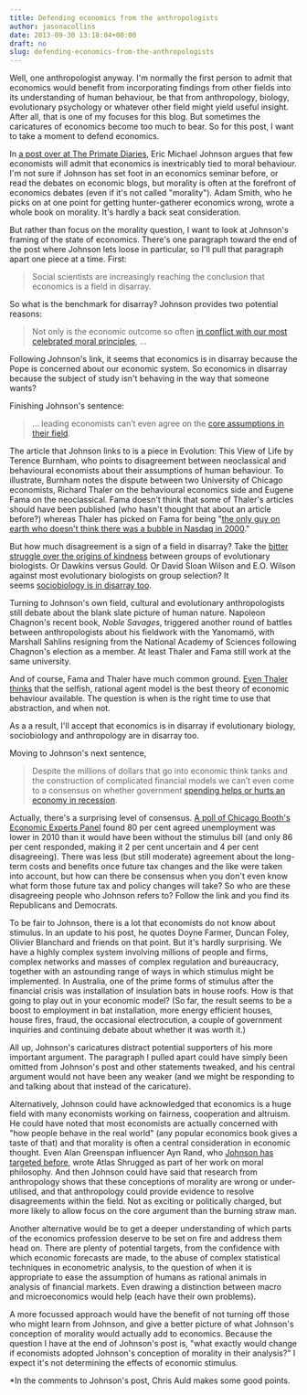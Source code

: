 ```yaml
---
title: Defending economics from the anthropologists
author: jasonacollins
date: 2013-09-30 13:18:04+00:00
draft: no
slug: defending-economics-from-the-anthropologists
---
```


Well, one anthropologist anyway. I'm normally the first person to admit that economics would benefit from incorporating findings from other fields into its understanding of human behaviour, be that from anthropology, biology, evolutionary psychology or whatever other field might yield useful insight. After all, that is one of my focuses for this blog. But sometimes the caricatures of economics become too much to bear. So for this post, I want to take a moment to defend economics.

In [a post over at The Primate Diaries](http://blogs.scientificamerican.com/primate-diaries/2013/09/23/human-nature-and-the-moral-economy/), Eric Michael Johnson argues that few economists will admit that economics is inextricably tied to moral behaviour. I'm not sure if Johnson has set foot in an economics seminar before, or read the debates on economic blogs, but morality is often at the forefront of economics debates (even if it's not called "morality"). Adam Smith, who he picks on at one point for getting hunter-gatherer economics wrong, wrote a whole book on morality. It's hardly a back seat consideration.

But rather than focus on the morality question, I want to look at Johnson's framing of the state of economics. There's one paragraph toward the end of the post where Johnson lets loose in particular, so I'll pull that paragraph apart one piece at a time. First:

>Social scientists are increasingly reaching the conclusion that economics is a field in disarray.

So what is the benchmark for disarray? Johnson provides two potential reasons:

>Not only is the economic outcome so often [in conflict with our most celebrated moral principles](http://www.theguardian.com/world/2013/sep/22/pope-francis-idol-money), ...

Following Johnson's link, it seems that economics is in disarray because the Pope is concerned about our economic system. So economics in disarray because the subject of study isn't behaving in the way that someone wants?

Finishing Johnson's sentence:

>... leading economists can’t even agree on the [core assumptions in their field](http://www.thisviewoflife.com/index.php/magazine/articles/toward-a-neo-darwinian-synthesis-of-neoclassical-and-behavioral-economics).

The article that Johnson links to is a piece in Evolution: This View of Life by Terence Burnham, who points to disagreement between neoclassical and behavioural economists about their assumptions of human behaviour. To illustrate, Burnham notes the dispute between two University of Chicago economists, Richard Thaler on the behavioural economics side and Eugene Fama on the neoclassical. Fama doesn't think that some of Thaler's articles should have been published (who hasn't thought that about an article before?) whereas Thaler has picked on Fama for being "[the only guy on earth who doesn't think there was a bubble in Nasdaq in 2000](http://online.wsj.com/article/0,,SB109804865418747444,00.html)."

But how much disagreement is a sign of a field in disarray? Take the [bitter struggle over the origins of kindness](http://blogs.scientificamerican.com/primate-diaries/2012/07/09/the-good-fight/) between groups of evolutionary biologists. Or Dawkins versus Gould. Or David Sloan Wilson and E.O. Wilson against most evolutionary biologists on group selection? It seems [sociobiology is in disarray too](http://doi.org/10.1086/522809).

Turning to Johnson's own field, cultural and evolutionary anthropologists still debate about the blank slate picture of human nature. Napoleon Chagnon's recent book, *Noble Savages*, triggered another round of battles between anthropologists about his fieldwork with the Yanomamö, with Marshall Sahlins resigning from the National Academy of Sciences following Chagnon's election as a member. At least Thaler and Fama still work at the same university.

And of course, Fama and Thaler have much common ground. [Even Thaler thinks](https://jasoncollins.blog/a-unified-behavioural-theory-of-economic-activity/) that the selfish, rational agent model is the best theory of economic behaviour available. The question is when is the right time to use that abstraction, and when not.

As a a result, I'll accept that economics is in disarray if evolutionary biology, sociobiology and anthropology are in disarray too.

Moving to Johnson's next sentence,

>Despite the millions of dollars that go into economic think tanks and the construction of complicated financial models we can’t even come to a consensus on whether government [spending helps or hurts an economy in recession](http://www.washingtonpost.com/blogs/plum-line/wp/2013/01/31/we-all-agree-that-spending-cuts-hurt-the-economy-right-right/).

Actually, there's a surprising level of consensus. [A poll of Chicago Booth's Economic Experts Panel](http://www.igmchicago.org/igm-economic-experts-panel/poll-results?SurveyID=SV_cw5O9LNJL1oz4Xi) found 80 per cent agreed unemployment was lower in 2010 than it would have been without the stimulus bill (and only 86 per cent responded, making it 2 per cent uncertain and 4 per cent disagreeing). There was less (but still moderate) agreement about the long-term costs and benefits once future tax changes and the like were taken into account, but how can there be consensus when you don't even know what form those future tax and policy changes will take? So who are these disagreeing people who Johnson refers to? Follow the link and you find its Republicans and Democrats.

To be fair to Johnson, there is a lot that economists do not know about stimulus. In an update to his post, he quotes Doyne Farmer, Duncan Foley, Olivier Blanchard and friends on that point. But it's hardly surprising. We have a highly complex system involving millions of people and firms, complex networks and masses of complex regulation and bureaucracy, together with an astounding range of ways in which stimulus might be implemented. In Australia, one of the prime forms of stimulus after the financial crisis was installation of insulation bats in house roofs. How is that going to play out in your economic model? (So far, the result seems to be a boost to employment in bat installation, more energy efficient houses, house fires, fraud, the occasional electrocution, a couple of government inquiries and continuing debate about whether it was worth it.)

All up, Johnson's caricatures distract potential supporters of his more important argument. The paragraph I pulled apart could have simply been omitted from Johnson's post and other statements tweaked, and his central argument would not have been any weaker (and we might be responding to and talking about that instead of the caricature).

Alternatively, Johnson could have acknowledged that economics is a huge field with many economists working on fairness, cooperation and altruism. He could have noted that most economists are actually concerned with "how people behave in the real world" (any popular economics book gives a taste of that) and that morality is often a central consideration in economic thought. Even Alan Greenspan influencer Ayn Rand, who [Johnson has targeted before](https://jasoncollins.blog/ayn-rand-and-altruism/), wrote Atlas Shrugged as part of her work on moral philosophy. And then Johnson could have said that research from anthropology shows that these conceptions of morality are wrong or under-utilised, and that anthropology could provide evidence to resolve disagreements within the field. Not as exciting or politically charged, but more likely to allow focus on the core argument than the burning straw man.

Another alternative would be to get a deeper understanding of which parts of the economics profession deserve to be set on fire and address them head on. There are plenty of potential targets, from the confidence with which economic forecasts are made, to the abuse of complex statistical techniques in econometric analysis, to the question of when it is appropriate to ease the assumption of humans as rational animals in analysis of financial markets. Even drawing a distinction between macro and microeconomics would help (each have their own problems).

A more focussed approach would have the benefit of not turning off those who might learn from Johnson, and give a better picture of what Johnson's conception of morality would actually add to economics. Because the question I have at the end of Johnson's post is, "what exactly would change if economists adopted Johnson's conception of morality in their analysis?" I expect it's not determining the effects of economic stimulus.

*In the comments to Johnson's post, Chris Auld makes some good points.
